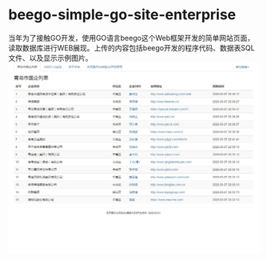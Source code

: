 # beego-simple-go-site-enterprise
当年为了接触GO开发，使用GO语言beego这个Web框架开发的简单网站页面，读取数据库进行WEB展现。上传的内容包括beego开发的程序代码、数据表SQL文件、以及显示示例图片。
<img src="https://github.com/KermitCode/beego-simple-go-site-enterprise/blob/master/%E4%BD%BF%E7%94%A8beego%E6%A1%86%E6%9E%B6%E5%BC%80%E5%8F%91%E7%9A%84%E5%B0%8F%E9%A1%B5%E9%9D%A2-%E9%80%82%E7%94%A8go%E8%AF%AD%E8%A8%80web%E5%BC%80%E5%8F%91%E5%85%A5%E9%97%A8%E5%AD%A6%E4%B9%A0.jpg?raw=true">
